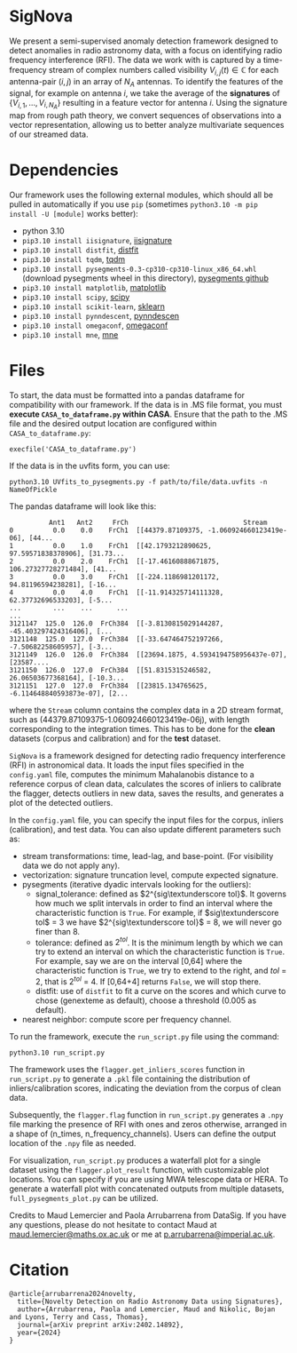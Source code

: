 # SigNova
We present a semi-supervised anomaly detection framework designed to detect anomalies in radio astronomy data, with a focus on identifying radio frequency interference (RFI). The data we work with is captured by a time-frequency stream of complex numbers called visibility $V_{i,j}(t)\in\mathbb{C}$ for each antenna-pair $(i,j)$ in an array of $N_A$ antennas. To identify the features of the signal, for example on antenna $i$, we take the average of the **signatures** of $\{V_{i,1},\ldots,V_{i,N_A}\}$ resulting in a feature vector for antenna $i$. Using the signature map from rough path theory, we convert sequences of observations into a vector representation, allowing us to better analyze multivariate sequences of our streamed data.

# Dependencies
Our framework uses the following external modules, which should all be pulled in automatically if you use `pip` (sometimes `python3.10 -m pip install -U [module]` works better):
* python 3.10
* `pip3.10 install iisignature`, [iisignature](https://pypi.org/project/iisignature/) 
* `pip3.10 install distfit`, [distfit](https://pypi.org/project/distfit/)
* `pip3.10 install tqdm`, [tqdm](https://pypi.org/project/tqdm/)
* `pip3.10 install pysegments-0.3-cp310-cp310-linux_x86_64.whl` (download pysegments wheel in this directory), [pysegments github](https://github.com/datasig-ac-uk/pysegments)
* `pip3.10 install matplotlib`, [matplotlib](https://pypi.org/project/matplotlib/)
* `pip3.10 install scipy`, [scipy](https://pypi.org/project/scipy/)
* `pip3.10 install scikit-learn`, [sklearn](https://pypi.org/project/scikit-learn/)
* `pip3.10 install pynndescent`, [pynndescen](https://pypi.org/project/pynndescent/)
* `pip3.10 install omegaconf`, [omegaconf](https://pypi.org/project/omegaconf/)
* `pip3.10 install mne`, [mne](https://pypi.org/project/mne/)

# Files

To start, the data must be formatted into a pandas dataframe for compatibility with our framework. If the data is in .MS file format, you must **execute `CASA_to_dataframe.py` within CASA**. Ensure that the path to the .MS file and the desired output location are configured within `CASA_to_dataframe.py`:

```
execfile('CASA_to_dataframe.py')
```
If the data is in the uvfits form, you can use:
```
python3.10 UVfits_to_pysegments.py -f path/to/file/data.uvfits -n NameOfPickle
```

The pandas dataframe will look like this:

```
          Ant1   Ant2     FrCh                             Stream
0          0.0    0.0    FrCh1  [[44379.87109375, -1.060924660123419e-06], [44...
1          0.0    1.0    FrCh1  [[42.1793212890625, 97.59571838378906], [31.73...
2          0.0    2.0    FrCh1  [[-17.46160888671875, 106.27327728271484], [41...
3          0.0    3.0    FrCh1  [[-224.1186981201172, 94.81196594238281], [-16...
4          0.0    4.0    FrCh1  [[-11.914325714111328, 62.37732696533203], [-5...
...        ...    ...      ...                                                ...
3121147  125.0  126.0  FrCh384  [[-3.8130815029144287, -45.403297424316406], [...
3121148  125.0  127.0  FrCh384  [[-33.647464752197266, -7.50682258605957], [-3...
3121149  126.0  126.0  FrCh384  [[23694.1875, 4.5934194758956437e-07], [23587....
3121150  126.0  127.0  FrCh384  [[51.8315315246582, 26.06503677368164], [-10.3...
3121151  127.0  127.0  FrCh384  [[23815.134765625, -6.114648840593873e-07], [2...

```
where the `Stream` column contains the complex data in a 2D stream format, such as (44379.87109375-1.060924660123419e-06j), with length corresponding to the integration times. This has to be done for the **clean** datasets (corpus and calibration) and for the **test** dataset.

`SigNova` is a framework designed for detecting radio frequency interference (RFI) in astronomical data. It loads the input files specified in the `config.yaml` file, computes the minimum Mahalanobis distance to a reference corpus of clean data, calculates the scores of inliers to calibrate the flagger, detects outliers in new data, saves the results, and generates a plot of the detected outliers. 

In the `config.yaml` file, you can specify the input files for the corpus, inliers (calibration), and test data. You can also update different parameters such as:
* stream transformations: time, lead-lag, and base-point. (For visibility data we do not apply any).
* vectorization: signature truncation level, compute expected signature.
* pysegments (iterative dyadic intervals looking for the outliers):
  * signal_tolerance: defined as $2^{sig\textunderscore tol}$. It governs how much we split intervals in order to find an interval where the characteristic function is `True`. For example, if $sig\textunderscore tol$ = 3 we have $2^{sig\textunderscore tol}$ = 8, we will never go finer than 8.
  * tolerance: defined as $2^{tol}$. It is the minimum length by which we can try to extend an interval on which the characteristic function is `True`. For example, say we are on the interval [0,64] where the characteristic function is `True`, we try to extend to the right, and $tol$ = 2, that is $2^{tol}$ = 4. If [0,64+4] returns `False`, we will stop there.
  * distfit: use of `distfit` to fit a curve on the scores and which curve to chose (genexteme as default), choose a threshold (0.005 as default).
* nearest neighbor: compute score per frequency channel.

To run the framework, execute the `run_script.py` file using the command: 

```
python3.10 run_script.py
```

The framework uses the `flagger.get_inliers_scores` function in `run_script.py` to generate a `.pkl` file containing the distribution of inliers/calibration scores, indicating the deviation from the corpus of clean data.

Subsequently, the `flagger.flag` function in `run_script.py` generates a `.npy` file marking the presence of RFI with ones and zeros otherwise, arranged in a shape of (n_times, n_frequency_channels). Users can define the output location of the `.npy` file as needed.

For visualization, `run_script.py` produces a waterfall plot for a single dataset using the `flagger.plot_result` function, with customizable plot locations. You can specify if you are using MWA telescope data or HERA. To generate a waterfall plot with concatenated outputs from multiple datasets, `full_pysegments_plot.py` can be utilized.


Credits to Maud Lemercier and Paola Arrubarrena from DataSig. If you have any questions, please do not hesitate to contact Maud at maud.lemercier@maths.ox.ac.uk or me at p.arrubarrena@imperial.ac.uk. 

# Citation

```
@article{arrubarrena2024novelty,
  title={Novelty Detection on Radio Astronomy Data using Signatures},
  author={Arrubarrena, Paola and Lemercier, Maud and Nikolic, Bojan and Lyons, Terry and Cass, Thomas},
  journal={arXiv preprint arXiv:2402.14892},
  year={2024}
}
```

